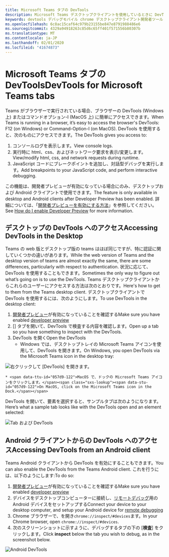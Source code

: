 ```yaml
---
title: Microsoft Teams タブの DevTools
description: Microsoft Teams デスクトップクライアントを使用しているときに DevTools にアクセスする方法について説明します。
keywords: devtools デバッグモバイル chrome デスクトップクライアント開発者ツール
ms.openlocfilehash: 6c8ac15caf64c979b23155be847e8791988486e6
ms.sourcegitcommit: 4329a94918263c85d6c65ff401f571556b80307b
ms.translationtype: MT
ms.contentlocale: ja-JP
ms.lasthandoff: 02/01/2020
ms.locfileid: "41674873"
---
```

# <a name="devtools-for-microsoft-teams-tabs"></a><span data-ttu-id="057d9-104">Microsoft Teams タブの DevTools</span><span class="sxs-lookup"><span data-stu-id="057d9-104">DevTools for Microsoft Teams tabs</span></span>

<span data-ttu-id="057d9-105">Teams がブラウザーで実行されている場合、ブラウザーの DevTools (Windows 上) またはコマンドオプション-I (MacOS 上) に簡単にアクセスできます。</span><span class="sxs-lookup"><span data-stu-id="057d9-105">When Teams is running in a browser, it’s easy to access the browser's DevTools: F12 (on Windows) or Command-Option-I (on MacOS).</span></span> <span data-ttu-id="057d9-106">DevTools を使用すると、次のものにアクセスできます。</span><span class="sxs-lookup"><span data-stu-id="057d9-106">The DevTools gives you access to:</span></span>

1. <span data-ttu-id="057d9-107">コンソールログを表示します。</span><span class="sxs-lookup"><span data-stu-id="057d9-107">View console logs.</span></span>
1. <span data-ttu-id="057d9-108">実行時に html、css、およびネットワーク要求を表示/変更します。</span><span class="sxs-lookup"><span data-stu-id="057d9-108">View/modify html, css, and network requests during runtime.</span></span>
1. <span data-ttu-id="057d9-109">JavaScript コードにブレークポイントを追加し、対話型デバッグを実行します。</span><span class="sxs-lookup"><span data-stu-id="057d9-109">Add breakpoints to your JavaScript code, and perform interactive debugging.</span></span>

<span data-ttu-id="057d9-110">この機能は、開発者プレビューが有効になっている場合にのみ、デスクトップおよび Android クライアントで使用できます。</span><span class="sxs-lookup"><span data-stu-id="057d9-110">The feature is only available in desktop and Android clients after Developer Preview has been enabled.</span></span> <span data-ttu-id="057d9-111">詳細については、「[開発者プレビューを有効にする方法](~/resources/dev-preview/developer-preview-intro.md)」を参照してください。</span><span class="sxs-lookup"><span data-stu-id="057d9-111">See [How do I enable Developer Preview](~/resources/dev-preview/developer-preview-intro.md) for more information.</span></span>

## <a name="accessing-devtools-in-the-desktop"></a><span data-ttu-id="057d9-112">デスクトップの DevTools へのアクセス</span><span class="sxs-lookup"><span data-stu-id="057d9-112">Accessing DevTools in the Desktop</span></span>

<span data-ttu-id="057d9-113">Teams の web 版とデスクトップ版の teams はほぼ同じですが、特に認証に関していくつかの違いがあります。</span><span class="sxs-lookup"><span data-stu-id="057d9-113">While the web version of Teams and the desktop version of teams are almost exactly the same, there are some differences, particularly with respect to authentication.</span></span> <span data-ttu-id="057d9-114">状況に応じて、DevTools を使用することもできます。</span><span class="sxs-lookup"><span data-stu-id="057d9-114">Sometimes the only way to figure out what’s going on is to use the DevTools.</span></span> <span data-ttu-id="057d9-115">Teams デスクトップクライアントからこれらのユーザーにアクセスする方法は次のとおりです。</span><span class="sxs-lookup"><span data-stu-id="057d9-115">Here's how to get to them from the Teams desktop client.</span></span> <span data-ttu-id="057d9-116">デスクトップクライアントで DevTools を使用するには、次のようにします。</span><span class="sxs-lookup"><span data-stu-id="057d9-116">To use DevTools in the desktop client:</span></span>

1. <span data-ttu-id="057d9-117">[開発者プレビュー](~/resources/dev-preview/developer-preview-intro.md)が有効になっていることを確認する</span><span class="sxs-lookup"><span data-stu-id="057d9-117">Make sure you have enabled [developer preview](~/resources/dev-preview/developer-preview-intro.md)</span></span>
1. <span data-ttu-id="057d9-118">[] タブを開いて、DevTools で検査する内容を確認します。</span><span class="sxs-lookup"><span data-stu-id="057d9-118">Open up a tab so you have something to inspect with the DevTools.</span></span>
1. <span data-ttu-id="057d9-119">DevTools を開く</span><span class="sxs-lookup"><span data-stu-id="057d9-119">Open the DevTools</span></span>
    * <span data-ttu-id="057d9-120">Windows では、デスクトップトレイの Microsoft Teams アイコンを使用して、DevTools を開きます。</span><span class="sxs-lookup"><span data-stu-id="057d9-120">On Windows, you open DevTools via the Microsoft Teams icon in the desktop tray:</span></span>

  ![右クリックして [DevTools] を開きます。](~/assets/images/dev-preview/devtools-right-click.png)

    * <span data-ttu-id="057d9-122">MacOS で、ドックの Microsoft Teams アイコンをクリックします。</span><span class="sxs-lookup"><span data-stu-id="057d9-122">On MacOS, click on the Microsoft Teams icon in the Dock.</span></span>

<span data-ttu-id="057d9-123">DevTools を開いて、要素を選択すると、サンプルタブは次のようになります。</span><span class="sxs-lookup"><span data-stu-id="057d9-123">Here’s what a sample tab looks like with the DevTools open and an element selected:</span></span>

![Tab および DevTools](~/assets/images/dev-preview/tab-and-devtools.png)

## <a name="accessing-devtools-from-an-android-client"></a><span data-ttu-id="057d9-125">Android クライアントからの DevTools へのアクセス</span><span class="sxs-lookup"><span data-stu-id="057d9-125">Accessing DevTools from an Android client</span></span>

<span data-ttu-id="057d9-126">Teams Android クライアントから DevTools を有効にすることもできます。</span><span class="sxs-lookup"><span data-stu-id="057d9-126">You can also enable the DevTools from the Teams Android client.</span></span> <span data-ttu-id="057d9-127">これを行うには、以下のようにします:</span><span class="sxs-lookup"><span data-stu-id="057d9-127">To do so:</span></span>

1. <span data-ttu-id="057d9-128">[開発者プレビュー](~/resources/dev-preview/developer-preview-intro.md)が有効になっていることを確認する</span><span class="sxs-lookup"><span data-stu-id="057d9-128">Make sure you have enabled [developer preview](~/resources/dev-preview/developer-preview-intro.md)</span></span>
1. <span data-ttu-id="057d9-129">デバイスをデスクトップコンピューターに接続し、[リモートデバッグ](https://developers.google.com/web/tools/chrome-devtools/remote-debugging/)用の Android デバイスをセットアップする</span><span class="sxs-lookup"><span data-stu-id="057d9-129">Connect your device to your desktop computer, and setup your Android device for [remote debugging](https://developers.google.com/web/tools/chrome-devtools/remote-debugging/)</span></span>
1. <span data-ttu-id="057d9-130">Chrome ブラウザーで、を開き`chrome://inspect/#devices`ます。</span><span class="sxs-lookup"><span data-stu-id="057d9-130">In your Chrome browser, open `chrome://inspect/#devices`.</span></span>
1. <span data-ttu-id="057d9-131">次のスクリーンショットに示すように、デバッグするタブの下の [**検査**] をクリックします。</span><span class="sxs-lookup"><span data-stu-id="057d9-131">Click **inspect** below the tab you wish to debug, as in the screenshot below.</span></span>

![Android DevTools](~/assets/images/android-devtools.png)
